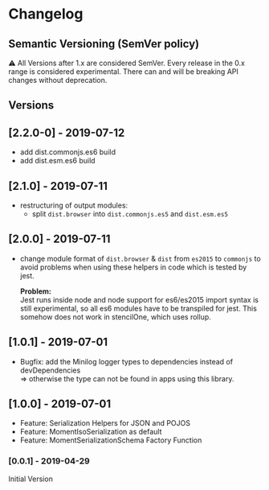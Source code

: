 # Changelog

## Semantic Versioning (SemVer policy)
   ⚠️ All Versions after 1.x are considered SemVer. 
   Every release in the 0.x range is considered experimental. 
   There can and will be breaking API changes without deprecation.

## Versions

## [2.2.0-0] - 2019-07-12 

- add dist.commonjs.es6 build
- add dist.esm.es6 build

## [2.1.0] - 2019-07-11
- restructuring of output modules: 
    - split `dist.browser` into `dist.commonjs.es5` and `dist.esm.es5`

## [2.0.0] - 2019-07-11
- change module format of `dist.browser` & `dist` from `es2015` to `commonjs`
  to avoid problems
  when using these helpers in code which is tested by jest.   
  
  **Problem:**  
  Jest runs inside node and node support for es6/es2015 import syntax is still experimental, 
  so all es6 modules have to be transpiled for jest. This somehow does not work in stencilOne, 
  which uses rollup.

## [1.0.1] - 2019-07-01
- Bugfix: add the Minilog logger types to dependencies instead of devDependencies  
=> otherwise the type can not be found in apps using this library.

## [1.0.0] - 2019-07-01

- Feature: Serialization Helpers for JSON and POJOS
- Feature: MomentIsoSerialization as default
- Feature: MomentSerializationSchema Factory Function

### [0.0.1] - 2019-04-29
Initial Version
